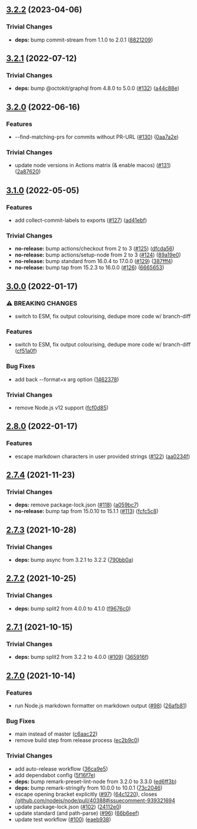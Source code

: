 ## [3.2.2](https://github.com/nodejs/changelog-maker/compare/v3.2.1...v3.2.2) (2023-04-06)


### Trivial Changes

* **deps:** bump commit-stream from 1.1.0 to 2.0.1 ([8821209](https://github.com/nodejs/changelog-maker/commit/8821209da3dae7ac2c6cf46285c02dedca4493c0))

## [3.2.1](https://github.com/nodejs/changelog-maker/compare/v3.2.0...v3.2.1) (2022-07-12)


### Trivial Changes

* **deps:** bump @octokit/graphql from 4.8.0 to 5.0.0 ([#132](https://github.com/nodejs/changelog-maker/issues/132)) ([a44c88e](https://github.com/nodejs/changelog-maker/commit/a44c88e33a47a415f18c0187e124c65e4ced440e))

## [3.2.0](https://github.com/nodejs/changelog-maker/compare/v3.1.0...v3.2.0) (2022-06-16)


### Features

* --find-matching-prs for commits without PR-URL ([#130](https://github.com/nodejs/changelog-maker/issues/130)) ([0aa7a2e](https://github.com/nodejs/changelog-maker/commit/0aa7a2ef785bc7d81e0442d3e57ccfb98f8a7ae0))


### Trivial Changes

* update node versions in Actions matrix (& enable macos) ([#131](https://github.com/nodejs/changelog-maker/issues/131)) ([2a87620](https://github.com/nodejs/changelog-maker/commit/2a87620b359f0d819c9fd5f05bdd79f9402f4491))

## [3.1.0](https://github.com/nodejs/changelog-maker/compare/v3.0.0...v3.1.0) (2022-05-05)


### Features

* add collect-commit-labels to exports ([#127](https://github.com/nodejs/changelog-maker/issues/127)) ([ad41ebf](https://github.com/nodejs/changelog-maker/commit/ad41ebff35b451b15452c3acb3fd24f0bcb78e40))


### Trivial Changes

* **no-release:** bump actions/checkout from 2 to 3 ([#125](https://github.com/nodejs/changelog-maker/issues/125)) ([dfcda56](https://github.com/nodejs/changelog-maker/commit/dfcda569a90f083a65dc6076805e16889f69bc72))
* **no-release:** bump actions/setup-node from 2 to 3 ([#124](https://github.com/nodejs/changelog-maker/issues/124)) ([89a19e0](https://github.com/nodejs/changelog-maker/commit/89a19e02119266c5c39006c083bca1b5d2b54e33))
* **no-release:** bump standard from 16.0.4 to 17.0.0 ([#129](https://github.com/nodejs/changelog-maker/issues/129)) ([387fff4](https://github.com/nodejs/changelog-maker/commit/387fff4c54112f46b84911a63ec2a9d2b79ab239))
* **no-release:** bump tap from 15.2.3 to 16.0.0 ([#126](https://github.com/nodejs/changelog-maker/issues/126)) ([6665653](https://github.com/nodejs/changelog-maker/commit/666565365d85f05a9741b63cf3455a0747ff567f))

## [3.0.0](https://github.com/nodejs/changelog-maker/compare/v2.8.0...v3.0.0) (2022-01-17)


### ⚠ BREAKING CHANGES

* switch to ESM, fix output colourising, dedupe more code w/ branch-diff

### Features

* switch to ESM, fix output colourising, dedupe more code w/ branch-diff ([cf51a0f](https://github.com/nodejs/changelog-maker/commit/cf51a0f0f74a6e222c8f150d699e2a210f6bb722))


### Bug Fixes

* add back --format=x arg option ([1462378](https://github.com/nodejs/changelog-maker/commit/146237837773b39196ae61399336e29365b4113d))


### Trivial Changes

* remove Node.js v12 support ([fcf0d85](https://github.com/nodejs/changelog-maker/commit/fcf0d854bf857b3b46c92f91c2f125b82813be5b))

## [2.8.0](https://github.com/nodejs/changelog-maker/compare/v2.7.4...v2.8.0) (2022-01-17)


### Features

* escape markdown characters in user provided strings ([#122](https://github.com/nodejs/changelog-maker/issues/122)) ([aa0234f](https://github.com/nodejs/changelog-maker/commit/aa0234f07cc7f9cfeb4c8a240e251943905a1518))

## [2.7.4](https://github.com/nodejs/changelog-maker/compare/v2.7.3...v2.7.4) (2021-11-23)


### Trivial Changes

* **deps:** remove package-lock.json ([#118](https://github.com/nodejs/changelog-maker/issues/118)) ([a059bc7](https://github.com/nodejs/changelog-maker/commit/a059bc7ca9b5e16b6678f4f419454aff76fd4b5b))
* **no-release:** bump tap from 15.0.10 to 15.1.1 ([#113](https://github.com/nodejs/changelog-maker/issues/113)) ([fcfc5c8](https://github.com/nodejs/changelog-maker/commit/fcfc5c80ded8f64ae4bf672828272287d34a2b27))

## [2.7.3](https://github.com/nodejs/changelog-maker/compare/v2.7.2...v2.7.3) (2021-10-28)


### Trivial Changes

* **deps:** bump async from 3.2.1 to 3.2.2 ([790bb0a](https://github.com/nodejs/changelog-maker/commit/790bb0abb04f7d2e5730407fa1795570169701ce))

## [2.7.2](https://github.com/nodejs/changelog-maker/compare/v2.7.1...v2.7.2) (2021-10-25)


### Trivial Changes

* **deps:** bump split2 from 4.0.0 to 4.1.0 ([f9676c0](https://github.com/nodejs/changelog-maker/commit/f9676c0edbfc887b03c95de7d98a6806c0a47019))

## [2.7.1](https://github.com/nodejs/changelog-maker/compare/v2.7.0...v2.7.1) (2021-10-15)


### Trivial Changes

* **deps:** bump split2 from 3.2.2 to 4.0.0 ([#109](https://github.com/nodejs/changelog-maker/issues/109)) ([365916f](https://github.com/nodejs/changelog-maker/commit/365916f06e50e51c7123464b3d4331759cd6672f))

## [2.7.0](https://github.com/nodejs/changelog-maker/compare/v2.6.0...v2.7.0) (2021-10-14)


### Features

* run Node.js markdown formatter on markdown output ([#98](https://github.com/nodejs/changelog-maker/issues/98)) ([26afb81](https://github.com/nodejs/changelog-maker/commit/26afb813e74c87cdf53b9cf384fb43982ad57eaa))


### Bug Fixes

* main instead of master ([c6aac22](https://github.com/nodejs/changelog-maker/commit/c6aac227f76183b5d7bbd909c4daec60ec651a9a))
* remove build step from release process ([ec2b9c0](https://github.com/nodejs/changelog-maker/commit/ec2b9c056ca6bceb3211dade19aec82d7207fc8a))


### Trivial Changes

* add auto-release workflow ([36ca9e5](https://github.com/nodejs/changelog-maker/commit/36ca9e50c5b52594713b4cd5e4c75e964e1e7c7b))
* add dependabot config ([5f16f7e](https://github.com/nodejs/changelog-maker/commit/5f16f7eb0b44c3287b07bfde963f46b477b79464))
* **deps:** bump remark-preset-lint-node from 3.2.0 to 3.3.0 ([ed6ff3b](https://github.com/nodejs/changelog-maker/commit/ed6ff3b7a07d4c1176568ef82a20b7f225953cef))
* **deps:** bump remark-stringify from 10.0.0 to 10.0.1 ([73c2046](https://github.com/nodejs/changelog-maker/commit/73c20463cca533da6e94240185c87516124fbcf0))
* escape opening bracket explicitly ([#97](https://github.com/nodejs/changelog-maker/issues/97)) ([64c1220](https://github.com/nodejs/changelog-maker/commit/64c12201b0ba7c80f8de725c5f20bbbce3723848)), closes [/github.com/nodejs/node/pull/40388#issuecomment-939321694](https://github.com/nodejs//github.com/nodejs/node/pull/40388/issues/issuecomment-939321694)
* update package-lock.json ([#102](https://github.com/nodejs/changelog-maker/issues/102)) ([24112e0](https://github.com/nodejs/changelog-maker/commit/24112e0849849bfb9a85b1cf67e1d5309c508641))
* update standard (and path-parse) ([#96](https://github.com/nodejs/changelog-maker/issues/96)) ([66b6eef](https://github.com/nodejs/changelog-maker/commit/66b6eef843a0c6f05dc04999a8e4b2cb149fbb46))
* update test workflow ([#100](https://github.com/nodejs/changelog-maker/issues/100)) ([eaeb938](https://github.com/nodejs/changelog-maker/commit/eaeb938bd816b35224998c970ec182aea6f6e7f7))
